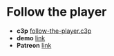 # Follow the player

* **c3p** [follow-the-player.c3p](source/c3p/follow-the-player.c3p)
* **demo** [link](demo)
* **Patreon** [link](https://patreon.com/el3um4s)

